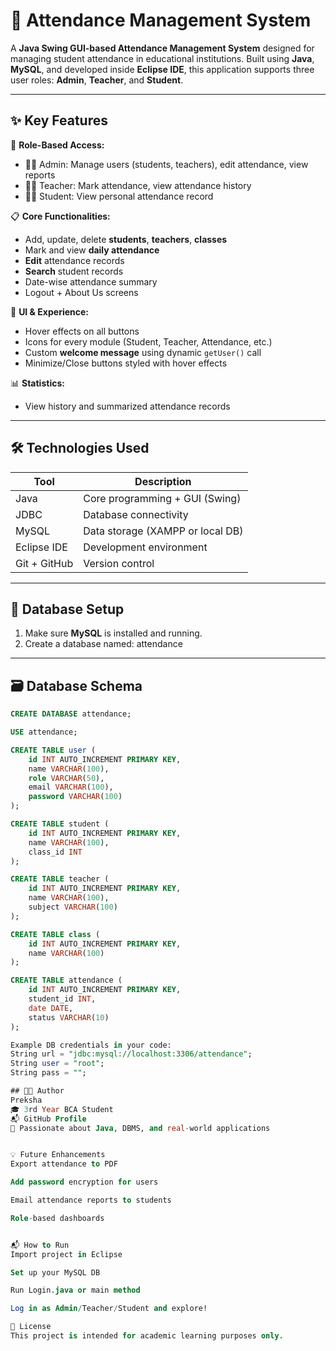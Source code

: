 # 📘 Attendance Management System

A **Java Swing GUI-based Attendance Management System** designed for managing student attendance in educational institutions. Built using **Java**, **MySQL**, and developed inside **Eclipse IDE**, this application supports three user roles: **Admin**, **Teacher**, and **Student**.

---

## ✨ Key Features

🔐 **Role-Based Access:**
- 👨‍🏫 Admin: Manage users (students, teachers), edit attendance, view reports
- 👩‍🏫 Teacher: Mark attendance, view attendance history
- 👨‍🎓 Student: View personal attendance record

📋 **Core Functionalities:**
- Add, update, delete **students**, **teachers**, **classes**
- Mark and view **daily attendance**
- **Edit** attendance records
- **Search** student records
- Date-wise attendance summary
- Logout + About Us screens

🎨 **UI & Experience:**
- Hover effects on all buttons
- Icons for every module (Student, Teacher, Attendance, etc.)
- Custom **welcome message** using dynamic `getUser()` call
- Minimize/Close buttons styled with hover effects

📊 **Statistics:**
- View history and summarized attendance records

---

## 🛠 Technologies Used

| Tool        | Description                     |
|-------------|---------------------------------|
| Java        | Core programming + GUI (Swing)  |
| JDBC        | Database connectivity            |
| MySQL       | Data storage (XAMPP or local DB) |
| Eclipse IDE | Development environment          |
| Git + GitHub| Version control                  |

---

## 💾 Database Setup

1. Make sure **MySQL** is installed and running.
2. Create a database named: attendance


---

## 🗃️ Database Schema

```sql
CREATE DATABASE attendance;

USE attendance;

CREATE TABLE user (
    id INT AUTO_INCREMENT PRIMARY KEY,
    name VARCHAR(100),
    role VARCHAR(50),
    email VARCHAR(100),
    password VARCHAR(100)
);

CREATE TABLE student (
    id INT AUTO_INCREMENT PRIMARY KEY,
    name VARCHAR(100),
    class_id INT
);

CREATE TABLE teacher (
    id INT AUTO_INCREMENT PRIMARY KEY,
    name VARCHAR(100),
    subject VARCHAR(100)
);

CREATE TABLE class (
    id INT AUTO_INCREMENT PRIMARY KEY,
    name VARCHAR(100)
);

CREATE TABLE attendance (
    id INT AUTO_INCREMENT PRIMARY KEY,
    student_id INT,
    date DATE,
    status VARCHAR(10)
);

Example DB credentials in your code:
String url = "jdbc:mysql://localhost:3306/attendance";
String user = "root";
String pass = "";

## 🧑‍💻 Author
Preksha
🎓 3rd Year BCA Student
📬 GitHub Profile
📍 Passionate about Java, DBMS, and real-world applications


💡 Future Enhancements
Export attendance to PDF

Add password encryption for users

Email attendance reports to students

Role-based dashboards


📬 How to Run
Import project in Eclipse

Set up your MySQL DB

Run Login.java or main method

Log in as Admin/Teacher/Student and explore!

📄 License
This project is intended for academic learning purposes only.



